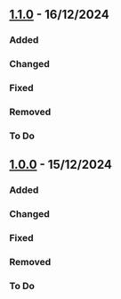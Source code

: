 ## [1.1.0] - 16/12/2024

### Added

### Changed

### Fixed

### Removed

### To Do

## [1.0.0] - 15/12/2024

### Added

### Changed

### Fixed

### Removed

### To Do

[1.1.0]: https://github.com/Hugbenny/Primer_Design/releases/tag/v1.1.0
[1.0.0]: https://github.com/Hugbenny/Primer_Design/releases/tag/v1.0.0